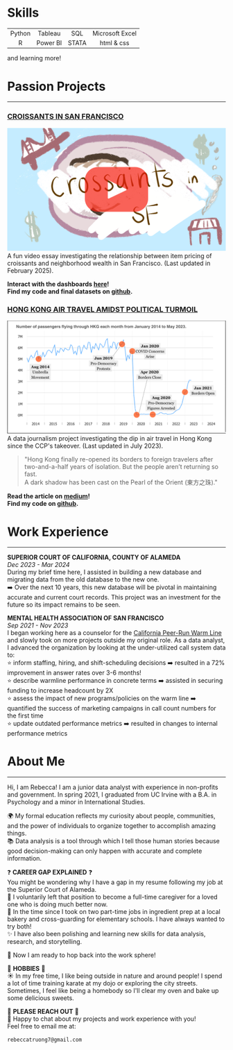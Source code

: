 # Skills

| | | | |  
|:---:|:---:|:---:|:---:|  
|Python| Tableau| SQL| Microsoft Excel|  
|R| Power BI| STATA| html & css|  

and learning more! 

# Passion Projects

---

### [CROISSANTS IN SAN FRANCISCO](https://youtu.be/wX7181LkLNU)
[![Croissants in San Francisco](assets/img/sfcroissant_thumbnail_red.png)](https://youtu.be/wX7181LkLNU)
A fun video essay investigating the relationship between item pricing of croissants and neighborhood wealth in San Francisco. (Last updated in February 2025).  

**Interact with the dashboards [here](https://public.tableau.com/views/sf_croissant_project/homepage?:language=en-US&:sid=&:redirect=auth&:display_count=n&:origin=viz_share_link)!   
Find my code and final datasets on [github](https://github.com/rebeccatruong7/Data-Projects).**


### [HONG KONG AIR TRAVEL AMIDST POLITICAL TURMOIL](https://medium.com/@rebeccatruong7/government-policies-have-dimmed-the-pearl-of-the-east-bd0f1a855536)   
[![Government Policies Have Dimmed the Pearl of the East](assets/img/hkthumbnail_small_borders.png)](https://medium.com/@rebeccatruong7/government-policies-have-dimmed-the-pearl-of-the-east-bd0f1a855536)
A data journalism project investigating the dip in air travel in Hong Kong since the CCP's takeover. (Last updated in  July 2023).    

> "Hong Kong finally re-opened its borders to foreign travelers after two-and-a-half years of isolation. But the people aren’t returning so fast.  
A dark shadow has been cast on the Pearl of the Orient (東方之珠)."

**Read the article on [medium](https://medium.com/@rebecca.truong)!  
Find my code on [github](https://github.com/rebeccatruong7/Data-Projects).**


# Work Experience

---

**SUPERIOR COURT OF CALIFORNIA, COUNTY OF ALAMEDA**  
*Dec 2023 - Mar 2024*   
During my brief time here, I assisted in building a new database and migrating data from the old database to the new one.     
➡️ Over the next 10 years, this new database will be pivotal in maintaining accurate and current court records. This project was an investment for the future so its impact remains to be seen.  

**MENTAL HEALTH ASSOCIATION OF SAN FRANCISCO**  
*Sep 2021 - Nov 2023*   
I began working here as a counselor for the [California Peer-Run Warm Line](https://www.mentalhealthsf.org/warm-line/) and slowly took on more projects outside my original role. As a data analyst, I advanced the organization by looking at the under-utilized call system data to:  
⭐ inform staffing, hiring, and shift-scheduling decisions  ➡️ resulted in a 72% improvement in answer rates over 3-6 months!   
⭐ describe warmline performance in concrete terms ➡️ assisted in securing funding to increase headcount by 2X  
⭐ assess the impact of new programs/policies on the warm line ➡️ quantified the success of marketing campaigns in call count numbers for the first time  
⭐ update outdated performance metrics ➡️ resulted in changes to internal performance metrics  


# About Me

---

Hi, I am Rebecca! I am a junior data analyst with experience in non-profits and government. In spring 2021, I graduated from UC Irvine with a B.A. in Psychology and a minor in International Studies.  
   
🌍 My formal education reflects my curiosity about people, communities, and the power of individuals to organize together to accomplish amazing things.    
📚 Data analysis is a tool through which I tell those human stories because good decision-making can only happen with accurate and complete information.  
  

❓ **CAREER GAP EXPLAINED** ❓  
You might be wondering why I have a gap in my resume following my job at the Superior Court of Alameda.  
🧓 I voluntarily left that position to become a full-time caregiver for a loved one who is doing much better now.  
🥖 In the time since I took on two part-time jobs in ingredient prep at a local bakery and cross-guarding for elementary schools. I have always wanted to try both!  
✨ I have also been polishing and learning new skills for data analysis, research, and storytelling. 
  

🐇 Now I am ready to hop back into the work sphere!

🌱 **HOBBIES** 🌱  
☀️ In my free time, I like being outside in nature and around people! I spend a lot of time training karate at my dojo or exploring the city streets. Sometimes, I feel like being a homebody so I'll clear my oven and bake up some delicious sweets.     

👋 **PLEASE REACH OUT** 👋  
📧 Happy to chat about my projects and work experience with you!  
Feel free to email me at: 

    rebeccatruong7@gmail.com
